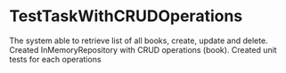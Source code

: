 # TestTaskWithCRUDOperations
The system able to retrieve list of all books, create, update and delete. Created InMemoryRepository with CRUD operations (book). Created unit tests for each operations
